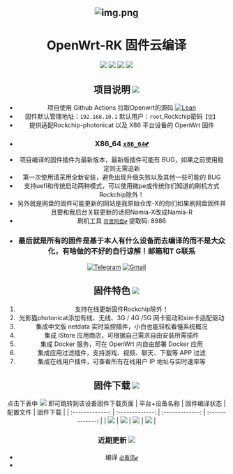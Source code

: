 <div align="center">
  
![img.png](https://github.com/Namia-R/OpenWrt-RK/blob/main/backups/%E5%AE%9E%E4%BE%8B/openwrt.png?raw=true)
-
<h1>OpenWrt-RK   固件云编译</h1>

<img src="https://img.shields.io/github/downloads/Namia-R/OpenWrt-RK/total.svg?style=for-the-badge&color=32C955"/>
<img src="https://img.shields.io/github/stars/Namia-R/OpenWrt-RK.svg?style=for-the-badge&color=orange"/>
<img src="https://img.shields.io/github/forks/Namia-R/OpenWrt-RK.svg?style=for-the-badge&color=ff69b4"/>
<img src="https://img.shields.io/github/license/Namia-R/OpenWrt-RK.svg?style=for-the-badge&color=blueviolet"/>

## 项目说明 [![](https://img.shields.io/badge/-项目基本介绍-FFFFFF.svg)](#项目说明-)
- 项目使用 Github Actions 拉取Openwrt的源码 [![Lean](https://img.shields.io/badge/Lede-OpenWrt-ff69b4.svg?style=flat&logo=appveyor)](https://github.com/coolsnowwolf/lede) 
- 固件默认管理地址：`192.168.10.1` 默认用户：`root`,Rockchip密码`【空】`
- 提供适配Rockchip-photonicat 以及 X86 平台设备的 OpenWrt 固件
- ### X86_64 [`x86_64💕`](https://github.com/Namia-R/OpenWrt-X) 
- 项目编译的固件插件为最新版本，最新版插件可能有 BUG，如果之前使用稳定则无需追新
- 第一次使用请采用全新安装，避免出现升级失败以及其他一些可能的 BUG
- 支持uefi和传统启动两种模式，可以使用微pe或传统你们知道的刷机方式Rockchip除外！
- 另外就是网盘的固件可能更新的网站是我原始仓库-X的你们如果刷网盘固件并且要和我后台关联更新的话把Namia-X改成Namia-R
- 刷机工具 [`百度网盘💕`](https://pan.baidu.com/s/1k14RFEMdHw3W_S7wCnQyDg?pwd=8986) 提取码: 8986 
- ### 最后就是所有的固件是基于本人有什么设备而去编译的而不是大众化，有啥做的不好的自行谅解！邮箱和T G联系

[![Telegram](https://img.shields.io/badge/-Telegram-181717?style=flat&logo=Telegram&logoColor=white)](https://t.me/RileyK9880)
[![Gmail](https://img.shields.io/badge/-Gmail-D14836?style=flat&logo=Gmail&logoColor=white)](mailto:kmy258855@gmail.com)

## 固件特色 [![](https://img.shields.io/badge/-本项目固件特色-FFFFFF.svg)](#固件特色-)
1. 支持在线更新固件Rockchip除外！
2. 光影猫photonicat添加有线、无线、3G / 4G /5G 网卡驱动和sim卡适配驱动
3. 集成中文版 netdata 实时监控插件，小白也能轻松看懂系统概况
4. 集成 iStore 应用商店，可根据自己需求自由安装所需插件
5. 集成 Docker 服务，可在 OpenWrt 内自由部署 Docker 应用
6. 集成应用过滤插件，支持游戏、视频、聊天、下载等 APP 过滤
7. 集成在线用户插件，可查看所有在线用户 IP 地址与实时速率等

## 固件下载 [![](https://img.shields.io/badge/-编译状态及下载链接-FFFFFF.svg)](#固件下载-)
点击下表中 [![](https://img.shields.io/badge/下载-链接-blueviolet.svg?style=flat&logo=hack-the-box)](https://github.com/Namia-R/OpenWrt-RK/releases) 即可跳转到该设备固件下载页面
| 平台+设备名称 | 固件编译状态 | 配置文件 | 固件下载 |
| :-------------: | :-------------: | :-------------: | :-------------: |
| [![](https://img.shields.io/badge/openwrt-Rockchip-32C955.svg?logo=openwrt)](https://github.com/Namia-R/OpenWrt-RK/blob/main/.github/workflows/Rockchip-OpenWrt.yml) | [![](https://github.com/Namia-R/OpenWrt-RK/actions/workflows/Rockchip-OpenWrt.yml/badge.svg)](https://github.com/Namia-R/OpenWrt-RK/actions/workflows/Rockchip-OpenWrt.yml) | [![](https://img.shields.io/badge/编译-配置-orange.svg?logo=apache-spark)](https://github.com/Namia-R/OpenWrt-RK/blob/main/configs/rockchip.config) | [![](https://img.shields.io/badge/下载-链接-blueviolet.svg?logo=hack-the-box)](https://github.com/Namia-R/OpenWrt-RK/releases) |

### 近期更新 [![](https://img.shields.io/badge/-近期固件更新-FFFFFF.svg)](#近期更新-)
- 编译 [`必看项💕`](https://raw.githubusercontent.com/Namia-R/OpenWrt-RK/refs/heads/main/backups/%E5%B7%B2%E7%BC%96%E8%AF%91%E8%AF%B4%E6%98%8E/txt) 
-
